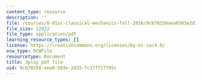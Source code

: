```yaml
---
content_type: resource
description: ''
file: /courses/8-01sc-classical-mechanics-fall-2016/9cb78258aea0503e2d327c17ff17f95c_W1lxlbJ0BZU.pdf
file_size: 12922
file_type: application/pdf
learning_resource_types: []
license: https://creativecommons.org/licenses/by-nc-sa/4.0/
ocw_type: OCWFile
resourcetype: Document
title: 3play pdf file
uid: 9cb78258-aea0-503e-2d32-7c17ff17f95c
---
```

